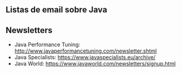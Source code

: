 ## Listas de email sobre Java

## Newsletters
- Java Performance Tuning: http://www.javaperformancetuning.com/newsletter.shtml
- Java Specialists: https://www.javaspecialists.eu/archive/
- Java World: https://www.javaworld.com/newsletters/signup.html
